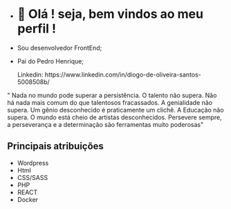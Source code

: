 - <h1>👋 Olá ! seja, bem vindos ao meu perfil ! </h1>
- <p> Sou desenvolvedor FrontEnd;
- <p> Pai do Pedro Henrique;
  <p> Linkedin: https://www.linkedin.com/in/diogo-de-oliveira-santos-5008508b/
  <p> 
" Nada no mundo pode superar a persistência. O talento não supera. Não há nada mais comum do que talentosos fracassados. A genialidade não supera. Um gênio desconhecido é praticamente um clichê.  A Educação não supera. O mundo está cheio de artistas desconhecidos. Persevere sempre, a perseverança e a determinação são ferramentas muito  poderosas"

 <h2> Principais atribuições </h2>
 
<ul>
  <li>
    Wordpress
  </li>
   <li>
    Html
  </li>
   <li>
    CSS/SASS
  </li>
   <li>
    PHP
  </li>
   <li>
    REACT
  </li>
   <li>
    Docker
  </li>

</ul>
 
  
 
